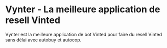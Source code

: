 # Vynter - La meilleure application de resell Vinted
Vynter est la meilleure application de bot Vinted pour faire du resell Vinted sans délai avec autobuy et autocop.

